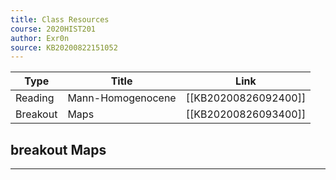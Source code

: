 ```yaml
---
title: Class Resources
course: 2020HIST201
author: Exr0n
source: KB20200822151052
---
```


| Type | Title | Link |
|------|--------|------|
Reading | Mann-Homogenocene | [[KB20200826092400]]
Breakout | Maps | [[KB20200826093400]]

## breakout Maps

---